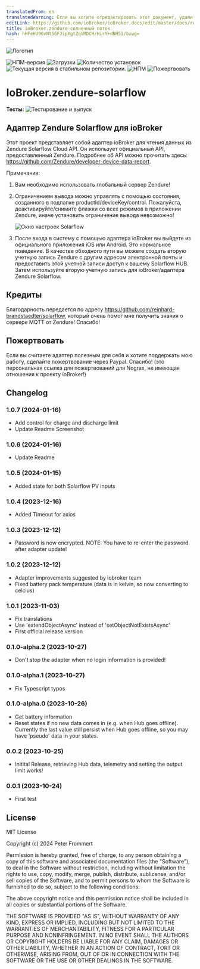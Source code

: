 ```yaml
---
translatedFrom: en
translatedWarning: Если вы хотите отредактировать этот документ, удалите поле «translationFrom», в противном случае этот документ будет снова автоматически переведен
editLink: https://github.com/ioBroker/ioBroker.docs/edit/master/docs/ru/adapterref/iobroker.zendure-solarflow/README.md
title: ioBroker.zendure-солнечный поток
hash: hHFeHU9GvNtSGFJipXgtZqVMDCH/HirY+dNH51/bxwg=
---
```

![Логотип](../../../en/adapterref/iobroker.zendure-solarflow/admin/zendure-solarflow.png)

![НПМ-версия](https://img.shields.io/npm/v/iobroker.zendure-solarflow.svg)
![Загрузки](https://img.shields.io/npm/dm/iobroker.zendure-solarflow.svg)
![Количество установок](https://iobroker.live/badges/zendure-solarflow-installed.svg)
![Текущая версия в стабильном репозитории.](https://iobroker.live/badges/zendure-solarflow-stable.svg)
![НПМ](https://nodei.co/npm/iobroker.zendure-solarflow.png?downloads=true)
![Пожертвовать](https://img.shields.io/badge/Donate-PayPal-green.svg)

# IoBroker.zendure-solarflow
**Тесты:** ![Тестирование и выпуск](https://github.com/nograx/ioBroker.zendure-solarflow/workflows/Test%20and%20Release/badge.svg)

## Адаптер Zendure Solarflow для ioBroker
Этот проект представляет собой адаптер ioBroker для чтения данных из Zendure Solarflow Cloud API. Он использует официальный API, предоставленный Zendure.
Подробнее об API можно прочитать здесь: https://github.com/Zendure/developer-device-data-report.

Примечания:

1. Вам необходимо использовать глобальный сервер Zendure!

2. Ограничением вывода можно управлять с помощью состояния, созданного в подпапке productId/deviceKey/control. Пожалуйста, деактивируйте/снимите флажки со всех режимов в приложении Zendure, иначе установить ограничение вывода невозможно!

    ![Окно настроек Solarflow](https://raw.github.com/nograx/ioBroker.zendure-solarflow/master/Screenshots/ZendureSolarflowSettings.png)

3. После входа в систему с помощью адаптера ioBroker вы выйдете из официального приложения iOS или Android. Это нормальное поведение. В качестве обходного пути вы можете создать вторую учетную запись Zendure с другим адресом электронной почты и предоставить этой учетной записи доступ к вашему Solarflow HUB. Затем используйте вторую учетную запись для ioBroker/адаптера Zendure Solarflow.

## Кредиты
Благодарность передается по адресу https://github.com/reinhard-brandstaedter/solarflow, который очень помог мне получить знания о сервере MQTT от Zendure! Спасибо!

## Пожертвовать
Если вы считаете адаптер полезным для себя и хотите поддержать мою работу, сделайте пожертвование через Paypal. Спасибо! (это персональная ссылка для пожертвований для Nograx, не имеющая отношения к проекту ioBroker!)<br />

## Changelog
### 1.0.7 (2024-01-16)
- Add control for charge and discharge limit
- Update Readme Screenshot

### 1.0.6 (2024-01-16)
- Update Readme

### 1.0.5 (2024-01-15)
- Added state for both Solarflow PV inputs

### 1.0.4 (2023-12-16)

- Added Timeout for axios

### 1.0.3 (2023-12-12)

- Password is now encrypted. NOTE: You have to re-enter the password after adapter update!

### 1.0.2 (2023-12-12)

- Adapter improvements suggested by iobroker team
- Fixed battery pack temperature (data is in kelvin, so now converting to celcius)

### 1.0.1 (2023-11-03)

- Fix translations
- Use 'extendObjectAsync' instead of 'setObjectNotExistsAsync'
- First official release version

### 0.1.0-alpha.2 (2023-10-27)

- Don't stop the adapter when no login information is provided!

### 0.1.0-alpha.1 (2023-10-27)

- Fix Typescript typos

### 0.1.0-alpha.0 (2023-10-26)

- Get battery information
- Reset states if no new data comes in (e.g. when Hub goes offline). Currently the last value still persist when Hub goes offline, so you may have 'pseudo' data in your states.

### 0.0.2 (2023-10-25)

- Initital Release, retrieving Hub data, telemetry and setting the output limit works!

### 0.0.1 (2023-10-24)

- First test

## License

MIT License

Copyright (c) 2024 Peter Frommert

Permission is hereby granted, free of charge, to any person obtaining a copy
of this software and associated documentation files (the "Software"), to deal
in the Software without restriction, including without limitation the rights
to use, copy, modify, merge, publish, distribute, sublicense, and/or sell
copies of the Software, and to permit persons to whom the Software is
furnished to do so, subject to the following conditions:

The above copyright notice and this permission notice shall be included in all
copies or substantial portions of the Software.

THE SOFTWARE IS PROVIDED "AS IS", WITHOUT WARRANTY OF ANY KIND, EXPRESS OR
IMPLIED, INCLUDING BUT NOT LIMITED TO THE WARRANTIES OF MERCHANTABILITY,
FITNESS FOR A PARTICULAR PURPOSE AND NONINFRINGEMENT. IN NO EVENT SHALL THE
AUTHORS OR COPYRIGHT HOLDERS BE LIABLE FOR ANY CLAIM, DAMAGES OR OTHER
LIABILITY, WHETHER IN AN ACTION OF CONTRACT, TORT OR OTHERWISE, ARISING FROM,
OUT OF OR IN CONNECTION WITH THE SOFTWARE OR THE USE OR OTHER DEALINGS IN THE
SOFTWARE.